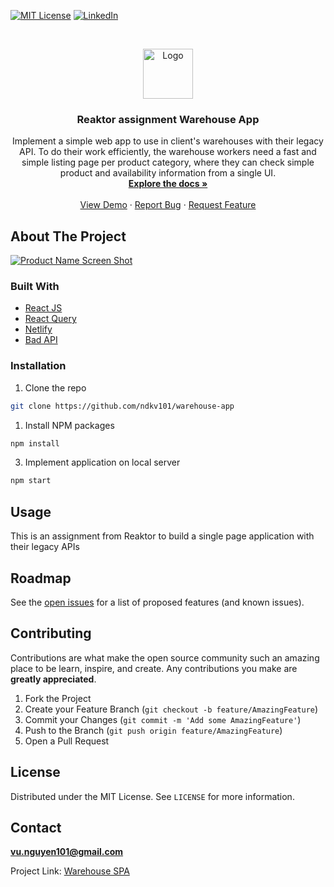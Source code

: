<!-- PROJECT SHIELDS -->
<!--
*** I'm using markdown "reference style" links for readability.
*** Reference links are enclosed in brackets [ ] instead of parentheses ( ).
*** See the bottom of this document for the declaration of the reference variables
*** for contributors-url, forks-url, etc. This is an optional, concise syntax you may use.
*** https://www.markdownguide.org/basic-syntax/#reference-style-links
-->

[![MIT License][license-shield]][license-url]
[![LinkedIn][linkedin-shield]][linkedin-url]

<!-- PROJECT LOGO -->
<br />
<p align="center">
  <a href="https://github.com/ndkv101/warehouse-spa">
    <img src="https://www.flaticon.com/svg/static/icons/svg/3269/3269417.svg" alt="Logo" width="80" height="80">
  </a>

  <h3 align="center">Reaktor assignment Warehouse App</h3>

  <p align="center">
   Implement a simple web app to use in client's warehouses with their legacy API. To do their work efficiently, the warehouse workers need a fast and simple listing page per product category, where they can check simple product and availability information from a single UI.
    <br />
    <a href="https://github.com/ndkv101/warehouse-spa"><strong>Explore the docs »</strong></a>
    <br />
    <br />
    <a href="https://github.com/ndkv101/warehouse-spa">View Demo</a>
    ·
    <a href="https://github.com/ndkv101/warehouse-spa/issues">Report Bug</a>
    ·
    <a href="https://github.com/ndkv101/warehouse-spa/issues">Request Feature</a>
  </p>
</p>

<!-- ABOUT THE PROJECT -->

## About The Project

[![Product Name Screen Shot][product-screenshot]](https://i.imgur.com/ZDqhGzK.png)

### Built With

- [React JS](https://reactjs.org/)
- [React Query](https://react-query.tanstack.com/)
- [Netlify](https://www.netlify.com/)
- [Bad API](https://bad-api-assignment.reaktor.com/)

<!-- GETTING STARTED -->

### Installation

1. Clone the repo

```sh
git clone https://github.com/ndkv101/warehouse-app
```

1. Install NPM packages

```sh
npm install
```

3. Implement application on local server

```sh
npm start
```

<!-- USAGE EXAMPLES -->

## Usage

This is an assignment from Reaktor to build a single page application with their legacy APIs

<!-- ROADMAP -->

## Roadmap

See the [open issues](https://github.com/ndkv101/warehouse-spa/issues) for a list of proposed features (and known issues).

<!-- CONTRIBUTING -->

## Contributing

Contributions are what make the open source community such an amazing place to be learn, inspire, and create. Any contributions you make are **greatly appreciated**.

1. Fork the Project
2. Create your Feature Branch (`git checkout -b feature/AmazingFeature`)
3. Commit your Changes (`git commit -m 'Add some AmazingFeature'`)
4. Push to the Branch (`git push origin feature/AmazingFeature`)
5. Open a Pull Request

<!-- LICENSE -->

## License

Distributed under the MIT License. See `LICENSE` for more information.

<!-- CONTACT -->

## Contact

**vu.nguyen101@gmail.com**

Project Link: [Warehouse SPA](https://warehouse-spa.netlify.app/)

<!-- MARKDOWN LINKS & IMAGES -->
<!-- https://www.markdownguide.org/basic-syntax/#reference-style-links -->

[license-shield]: https://img.shields.io/github/license/ndkv101/warehouse-spa.svg?style=flat-square
[license-url]: https://github.com/ndkv101/warehouse-spa/blob/master/LICENSE
[linkedin-shield]: https://img.shields.io/badge/-LinkedIn-black.svg?style=flat-square&logo=linkedin&colorB=555
[linkedin-url]: https://linkedin.com/in/ndkv9
[product-screenshot]: https://i.imgur.com/ZDqhGzK.png
